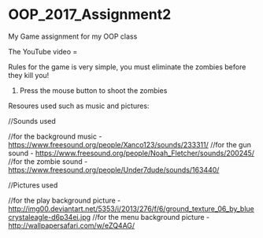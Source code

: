 # OOP_2017_Assignment2
My Game assignment for my OOP class <c15339871 Erika Secillano Dt-282-2 Group E>

The YouTube video = 

Rules for the game is very simple, you must eliminate the zombies before they kill you!
1. Press  the mouse button to shoot the zombies
  
 Resoures used such as music and pictures:
 
 //Sounds used
 
 //for the background music - https://www.freesound.org/people/Xanco123/sounds/233311/
 //for the gun sound - https://www.freesound.org/people/Noah_Fletcher/sounds/200245/
 //for the zombie sound - https://www.freesound.org/people/Under7dude/sounds/163440/
 
 //Pictures used
 
 //for the play background picture - http://img00.deviantart.net/5353/i/2013/276/f/6/ground_texture_06_by_bluecrystaleagle-d6p34ei.jpg
 //for the menu background picture - http://wallpapersafari.com/w/eZQ4AG/
